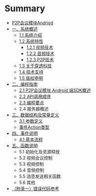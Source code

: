 # Summary

* [P2P会议模块Andriod](README.md)
* [一、系统概述](yi-3001-xi-tong-gai-shu.md)
  * [1.1 系统介绍](11.md)
  * [1.2 系统特性](12_xi_tong_te_xing.md)
    * [1.2.1 视频技术](12_xi_tong_te_xing/121-shi-pin-ji-zhu.md)
    * [1.2.2 音频技术](12_xi_tong_te_xing/122-yin-pin-ji-zhu.md)
    * [1.2.3 P2P技术](12_xi_tong_te_xing/123-p2pji-zhu.md)
  * [1.3 关于穿透科技](13.md)
  * [1.4 技术支持](14-ji-zhu-zhi-chi.md)
  * [1.5 版权申明](15-ban-quan-shen-ming.md)
* [二、编程指南](chapter1.md)
  * [2.1 P2P会议模块 Android 端SDK概述](chapter1/21-p2phui-yi-mo-kuai-android-duan-sdk-gai-shu.md)
  * [2.2 API调用顺序](chapter1/22-han-shu-diao-yong-shun-xu.md)
  * [2.3 编程要点](chapter1/23-bian-cheng-yao-dian.md)
  * 2.4 服务器概述
* [三、数据结构及常量定义](san-3001-shu-ju-jie-gou-ji-chang-liang-ding-yi.md)
  * [3.1 参数定义](san-3001-shu-ju-jie-gou-ji-chang-liang-ding-yi/31-can-shu-ding-yi.md)
  * [事件Action类型](san-3001-shu-ju-jie-gou-ji-chang-liang-ding-yi/shi-jianaction-lei-xing.md)
* [四、事件说明](si-3001-shi-jian-shuo-ming.md)
  * [4.1 基本流程](si-3001-shi-jian-shuo-ming/41-ji-ben-liu-cheng.md)
* [五、函数说明](han-shu-shuo-ming.md)
  * 5.1 初始化及资源释放
  * 5.2 视频会议控制
  * 5.3 视频控制
  * 5.4 音频控制
  * 5.5 消息发送相关函数
  * 5.6 其他
* [（附录一）错误代码参考](cuo-wu-dai-ma-can-kao.md)

